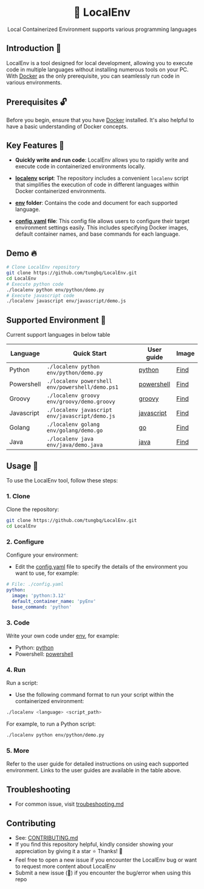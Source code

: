 <h1 align="center">🐳 LocalEnv</h1>

<p align="center">Local Containerized Environment supports various programming languages</p>

## Introduction 👋

LocalEnv is a tool designed for local development, allowing you to execute code in multiple languages without installing numerous tools on your PC. With [Docker](https://www.docker.com/) as the only prerequisite, you can seamlessly run code in various environments.

## Prerequisites 🔓

Before you begin, ensure that you have [Docker](https://docs.docker.com/engine/install/) installed. It's also helpful to have a basic understanding of Docker concepts.

## Key Features 🚀

- **Quickly write and run code**: LocalEnv allows you to rapidly write and execute code in containerized environments locally.

- **[localenv](./localenv) script**: The repository includes a convenient `localenv` script that simplifies the execution of code in different languages within Docker containerized environments.

- **[env](./env/) folder**: Contains the code and document for each supported language.

- **[config.yaml](./config.yaml) file**: This config file allows users to configure their target environment settings easily. This includes specifying Docker images, default container names, and base commands for each language.

## Demo 🔥

```bash
# Clone LocalEnv repository
git clone https://github.com/tungbq/LocalEnv.git
cd LocalEnv
# Execute python code
./localenv python env/python/demo.py
# Execute javascript code
./localenv javascript env/javascript/demo.js	
```

## Supported Environment 🚀

Current support languages in below table

| Language   | Quick Start                                     | User guide                      | Image                                                 |
| ---------- | ----------------------------------------------- | ------------------------------- | ----------------------------------------------------- |
| Python     | `./localenv python env/python/demo.py`          | [python](./env/python/)         | [Find](https://hub.docker.com/_/python)               |
| Powershell | `./localenv powershell env/powershell/demo.ps1` | [powershell](./env/powershell/) | [Find](https://hub.docker.com/_/microsoft-powershell) |
| Groovy     | `./localenv groovy env/groovy/demo.groovy`      | [groovy](./env/groovy/)         | [Find](https://hub.docker.com/_/groovy)               |
| Javascript | `./localenv javascript env/javascript/demo.js`  | [javascript](./env/javascript/) | [Find](https://hub.docker.com/_/node/)                |
| Golang     | `./localenv golang env/golang/demo.go`          | [go](./env/golang/)             | [Find](https://hub.docker.com/_/golang/)              |
| Java       | `./localenv java env/java/demo.java`            | [java](./env/java/)             | [Find](https://hub.docker.com/_/openjdk)              |

## Usage 📖

To use the LocalEnv tool, follow these steps:

### 1. Clone

Clone the repository:

```bash
git clone https://github.com/tungbq/LocalEnv.git
cd LocalEnv
```

### 2. Configure

Configure your environment:

- Edit the [config.yaml](config.yaml) file to specify the details of the environment you want to use, for example:

```yaml
# File: ./config.yaml
python:
  image: 'python:3.12'
  default_container_name: 'pyEnv'
  base_command: 'python'
```

### 3. Code

Write your own code under [env](./env/), for example:

- Python: [python](./env/python/)
- Powershell: [powershell](./env/powershell/)

### 4. Run

Run a script:

- Use the following command format to run your script within the containerized environment:

```bash
./localenv <language> <script_path>
```

For example, to run a Python script:

```bash
./localenv python env/python/demo.py
```

### 5. More

Refer to the user guide for detailed instructions on using each supported environment. Links to the user guides are available in the table above.

## Troubleshooting

- For common issue, visit [troubeshooting.md](./docs/troubeshooting.md)

## Contributing
- See: [CONTRIBUTING.md](./CONTRIBUTING.md)
- If you find this repository helpful, kindly consider showing your appreciation by giving it a star ⭐ Thanks! 💖
- Feel free to open a new issue if you encounter the LocalEnv bug or want to request more content about LocalEnv
- Submit a new issue (🐛) if you encounter the bug/error when using this repo
